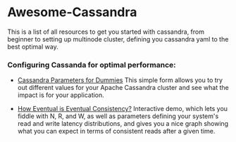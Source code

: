# Awesome-Cassandra
This is a list of all resources to get you started with cassandra, from beginner to setting up multinode cluster, defining you cassandra yaml to the best optimal way.

### Configuring Cassanda for optimal performance:

* [Cassandra Parameters for Dummies](https://www.ecyrd.com/cassandracalculator/ ) This simple form allows you to try out different values for your Apache Cassandra cluster and see what the impact is for your application.

* [How Eventual is Eventual Consistency?](http://pbs.cs.berkeley.edu/#demo ) Interactive demo, which lets you fiddle with N, R, and W, as well as parameters defining your system's read and write latency distributions, and gives you a nice graph showing what you can expect in terms of consistent reads after a given time.

